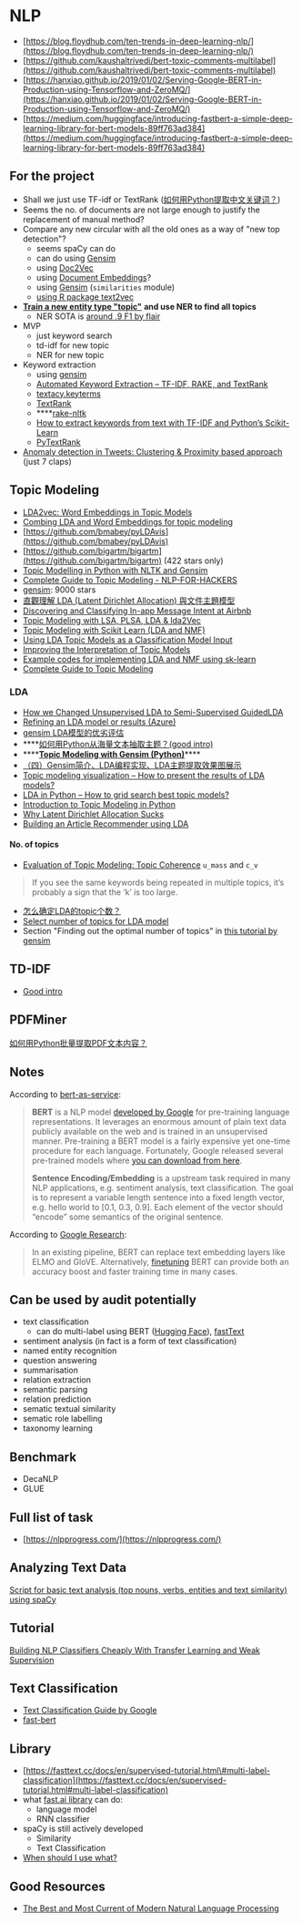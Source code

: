 # NLP

* [https://blog.floydhub.com/ten-trends-in-deep-learning-nlp/](https://blog.floydhub.com/ten-trends-in-deep-learning-nlp/)
* [https://github.com/kaushaltrivedi/bert-toxic-comments-multilabel](https://github.com/kaushaltrivedi/bert-toxic-comments-multilabel)
* [https://hanxiao.github.io/2019/01/02/Serving-Google-BERT-in-Production-using-Tensorflow-and-ZeroMQ/](https://hanxiao.github.io/2019/01/02/Serving-Google-BERT-in-Production-using-Tensorflow-and-ZeroMQ/)
* [https://medium.com/huggingface/introducing-fastbert-a-simple-deep-learning-library-for-bert-models-89ff763ad384](https://medium.com/huggingface/introducing-fastbert-a-simple-deep-learning-library-for-bert-models-89ff763ad384)

## For the project

* Shall we just use TF-idf or TextRank \([如何用Python提取中文关键词？](https://zhuanlan.zhihu.com/p/31870596)\)
* Seems the no. of documents are not large enough to justify the replacement of manual method?
* Compare any new circular with all the old ones as a way of "new top detection"?
  * seems spaCy can do
  * can do using [Gensim](https://radimrehurek.com/gensim/tut3.html)
  * using [Doc2Vec](https://github.com/RaRe-Technologies/gensim/blob/develop/docs/notebooks/doc2vec-lee.ipynb)
  * using [Document Embeddings](https://github.com/zalandoresearch/flair/blob/master/resources/docs/TUTORIAL_5_DOCUMENT_EMBEDDINGS.md)?
  * using [Gensim](https://nlpforhackers.io/topic-modeling/) \(`similarities` module\)
  * [using R package text2vec](http://text2vec.org/similarity.html)
* [**Train a new entity type "topic"**](https://spacy.io/usage/training#example-new-entity-type) **and use NER to find all topics**
  * NER SOTA is [around .9 F1 by flair](https://github.com/zalandoresearch/flair)
* MVP
  * just keyword search
  * td-idf for new topic
  * NER for new topic
* Keyword extraction 
  * using [gensim](https://github.com/RaRe-Technologies/gensim/blob/develop/docs/notebooks/summarization_tutorial.ipynb)
  * [Automated Keyword Extraction – TF-IDF, RAKE, and TextRank](http://www.tiernok.com/posts/automated-keyword-extraction-tf-idf-rake-and-textrank.html)
  * [textacy.keyterms](https://chartbeat-labs.github.io/textacy/getting_started/quickstart.html#)
  * [TextRank](https://towardsdatascience.com/textrank-for-keyword-extraction-by-python-c0bae21bcec0)
  * \*\*\*\*[rake-nltk](https://github.com/csurfer/rake-nltk)
  * [How to extract keywords from text with TF-IDF and Python’s Scikit-Learn](https://www.freecodecamp.org/news/how-to-extract-keywords-from-text-with-tf-idf-and-pythons-scikit-learn-b2a0f3d7e667/)
  * [PyTextRank](https://medium.com/@aneesha/beyond-bag-of-words-using-pytextrank-to-find-phrases-and-summarize-text-f736fa3773c5)
* [Anomaly detection in Tweets: Clustering & Proximity based approach](https://medium.com/swlh/anomaly-detection-in-tweets-clustering-proximity-based-approach-58f8c22eed1e) \(just 7 claps\)

## Topic Modeling

* [LDA2vec: Word Embeddings in Topic Models](https://towardsdatascience.com/lda2vec-word-embeddings-in-topic-models-4ee3fc4b2843)
* [Combing LDA and Word Embeddings for topic modeling](https://towardsdatascience.com/combing-lda-and-word-embeddings-for-topic-modeling-fe4a1315a5b4)
* [https://github.com/bmabey/pyLDAvis](https://github.com/bmabey/pyLDAvis)
* [https://github.com/bigartm/bigartm](https://github.com/bigartm/bigartm) \(422 stars only\)
* [Topic Modelling in Python with NLTK and Gensim](https://towardsdatascience.com/topic-modelling-in-python-with-nltk-and-gensim-4ef03213cd21)
* [Complete Guide to Topic Modeling - NLP-FOR-HACKERS](https://nlpforhackers.io/topic-modeling/amp/)
* [gensim](https://github.com/RaRe-Technologies/gensim): 9000 stars
* [直觀理解 LDA \(Latent Dirichlet Allocation\) 與文件主題模型](https://medium.com/@tengyuanchang/%E7%9B%B4%E8%A7%80%E7%90%86%E8%A7%A3-lda-latent-dirichlet-allocation-%E8%88%87%E6%96%87%E4%BB%B6%E4%B8%BB%E9%A1%8C%E6%A8%A1%E5%9E%8B-ab4f26c27184)
* [Discovering and Classifying In-app Message Intent at Airbnb](https://medium.com/airbnb-engineering/discovering-and-classifying-in-app-message-intent-at-airbnb-6a55f5400a0c)
* [Topic Modeling with LSA, PLSA, LDA & lda2Vec](https://medium.com/nanonets/topic-modeling-with-lsa-psla-lda-and-lda2vec-555ff65b0b05)
* [Topic Modeling with Scikit Learn \(LDA and NMF\)](https://medium.com/mlreview/topic-modeling-with-scikit-learn-e80d33668730)
* [Using LDA Topic Models as a Classification Model Input](https://towardsdatascience.com/unsupervised-nlp-topic-models-as-a-supervised-learning-input-cf8ee9e5cf28)
* [Improving the Interpretation of Topic Models](https://towardsdatascience.com/improving-the-interpretation-of-topic-models-87fd2ee3847d)
* [Example codes for implementing LDA and NMF using sk-learn](https://towardsdatascience.com/topic-modeling-for-everybody-with-google-colab-2f5cdc99a647)
* [Complete Guide to Topic Modeling](https://nlpforhackers.io/topic-modeling/)

### LDA

* [How we Changed Unsupervised LDA to Semi-Supervised GuidedLDA](https://www.freecodecamp.org/news/how-we-changed-unsupervised-lda-to-semi-supervised-guidedlda-e36a95f3a164/)
* [Refining an LDA model or results \(Azure\)](https://docs.microsoft.com/en-us/azure/machine-learning/studio-module-reference/latent-dirichlet-allocation?fireglass_rsn=true#refining-an-lda-model-or-results)
* [gensim LDA模型的优劣评估](https://zhuanlan.zhihu.com/p/33053850)
* \*\*\*\*[如何用Python从海量文本抽取主题？\(good intro\)](https://zhuanlan.zhihu.com/p/28992175)
* \*\*\*\*[**Topic Modeling with Gensim \(Python\)**](https://www.machinelearningplus.com/nlp/topic-modeling-gensim-python/)\*\*\*\*
*  [（四）Gensim简介、LDA编程实现、LDA主题提取效果图展示](https://zhuanlan.zhihu.com/p/28830480)
* [Topic modeling visualization – How to present the results of LDA models?](https://www.machinelearningplus.com/nlp/topic-modeling-visualization-how-to-present-results-lda-models/)
* [LDA in Python – How to grid search best topic models?](https://www.machinelearningplus.com/nlp/topic-modeling-python-sklearn-examples/)
* [Introduction to Topic Modeling in Python](http://chdoig.github.io/pygotham-topic-modeling/#/)
* [Why Latent Dirichlet Allocation Sucks](https://eigenfoo.xyz/lda-sucks/)
* [Building an Article Recommender using LDA](https://towardsdatascience.com/lets-build-an-article-recommender-using-lda-f22d71b7143e)

#### No. of topics

* [Evaluation of Topic Modeling: Topic Coherence](https://datascienceplus.com/evaluation-of-topic-modeling-topic-coherence/) `u_mass` and `c_v`

> If you see the same keywords being repeated in multiple topics, it’s probably a sign that the ‘k’ is too large.

* [怎么确定LDA的topic个数？](https://www.zhihu.com/question/32286630)
* [Select number of topics for LDA model](https://cran.r-project.org/web/packages/ldatuning/vignettes/topics.html)
* Section "Finding out the optimal number of topics" in [this tutorial by gensim](https://github.com/RaRe-Technologies/gensim/blob/develop/docs/notebooks/gensim_news_classification.ipynb)

## TD-IDF

* [Good intro](https://taweihuang.hpd.io/2017/03/01/tfidf/)

## PDFMiner

[如何用Python批量提取PDF文本内容？](https://zhuanlan.zhihu.com/p/34819237)

## Notes

According to [bert-as-service](https://bert-as-service.readthedocs.io/en/latest/section/what-is-it.html):

> **BERT** is a NLP model [developed by Google](https://github.com/google-research/bert) for pre-training language representations. It leverages an enormous amount of plain text data publicly available on the web and is trained in an unsupervised manner. Pre-training a BERT model is a fairly expensive yet one-time procedure for each language. Fortunately, Google released several pre-trained models where [you can download from here](https://github.com/google-research/bert#pre-trained-models).
>
> **Sentence Encoding/Embedding** is a upstream task required in many NLP applications, e.g. sentiment analysis, text classification. The goal is to represent a variable length sentence into a fixed length vector, e.g. hello world to \[0.1, 0.3, 0.9\]. Each element of the vector should “encode” some semantics of the original sentence.

According to [Google Research](https://colab.research.google.com/github/google-research/bert/blob/master/predicting_movie_reviews_with_bert_on_tf_hub.ipynb#scrollTo=xiYrZKaHwV81):

> In an existing pipeline, BERT can replace text embedding layers like ELMO and GloVE. Alternatively, [finetuning](http://wiki.fast.ai/index.php/Fine_tuning) BERT can provide both an accuracy boost and faster training time in many cases.

## Can be used by audit potentially

* text classification
  * can do multi-label using BERT \([Hugging Face](https://medium.com/huggingface/multi-label-text-classification-using-bert-the-mighty-transformer-69714fa3fb3d)\), [fastText](https://fasttext.cc/docs/en/supervised-tutorial.html#multi-label-classification)
* sentiment analysis \(in fact is a form of text classification\)
* named entity recognition
* question answering
* summarisation
* relation extraction
* semantic parsing
* relation prediction
* sematic textual similarity
* sematic role labelling
* taxonomy learning

## Benchmark

* DecaNLP
* GLUE

## Full list of task

* [https://nlpprogress.com/](https://nlpprogress.com/)



## Analyzing Text Data

[Script for basic text analysis \(top nouns, verbs, entities and text similarity\) using spaCy](https://towardsdatascience.com/reliving-avengers-infinity-war-with-spacy-and-natural-language-processing-2abcb48e4ba1)

## Tutorial

[Building NLP Classifiers Cheaply With Transfer Learning and Weak Supervision](https://towardsdatascience.com/a-technique-for-building-nlp-classifiers-efficiently-with-transfer-learning-and-weak-supervision-a8e2f21ca9c8)

## Text Classification

* [Text Classification Guide by Google](https://developers.google.com/machine-learning/guides/text-classification/)
* [fast-bert](https://github.com/kaushaltrivedi/fast-bert)



## Library

* [https://fasttext.cc/docs/en/supervised-tutorial.html\#multi-label-classification](https://fasttext.cc/docs/en/supervised-tutorial.html#multi-label-classification)
* what [fast.ai library](https://docs.fast.ai/text.html) can do:
  * language model
  * RNN classifier
* spaCy is still actively developed
  * Similarity
  * Text Classification
* [When should I use what?](https://spacy.io/usage/facts-figures#comparison-usage)

## Good Resources

* [The Best and Most Current of Modern Natural Language Processing](https://medium.com/huggingface/the-best-and-most-current-of-modern-natural-language-processing-5055f409a1d1)



